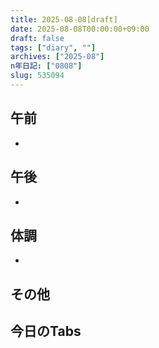 ```yaml
---
title: 2025-08-08[draft]
date: 2025-08-08T00:00:00+09:00
draft: false
tags: ["diary", ""]
archives: ["2025-08"]
n年日記: ["0808"]
slug: 535094
---
```

## 午前
- 
## 午後
- 
## 体調
- 
## その他
## 今日のTabs